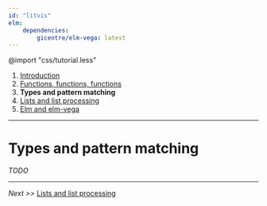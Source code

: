 ```yaml
---
id: "litvis"
elm:
    dependencies:
        gicentre/elm-vega: latest
---
```


<link href="https://fonts.googleapis.com/css?family=Roboto+Condensed:300|Fjalla+One" rel="stylesheet">

@import "css/tutorial.less"

1.  [Introduction](elmIntroduction1.md)
2.  [Functions, functions, functions](elmIntroduction2.md)
3.  **Types and pattern matching**
4.  [Lists and list processing](elmIntroduction4.md)
5.  [Elm and elm-vega](elmIntroduction5.md)

---

# Types and pattern matching

_TODO_

---

_Next >>_ [Lists and list processing](elmIntroduction4.md)
